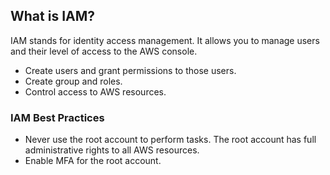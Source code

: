 ## What is IAM?
IAM stands for identity access management. It allows you to manage users and their level of access to the AWS console.
- Create users and grant permissions to those users.
- Create group and roles.
- Control access to AWS resources.

### IAM Best Practices
- Never use the root account to perform tasks. The root account has full administrative rights to all AWS resources.
- Enable MFA for the root account.
